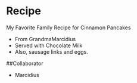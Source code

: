 # Recipe

My Favorite Family Recipe for Cinnamon Pancakes

- From GrandmaMarcidius
- Served with Chocolate Milk
- Also, sausage links and eggs.

##Collaborator
- Marcidius
